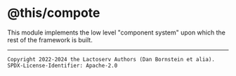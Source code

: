 @this/compote
=============

This module implements the low level "component system" upon which the rest of
the framework is built.

- - - - - - - - - -
```
Copyright 2022-2024 the Lactoserv Authors (Dan Bornstein et alia).
SPDX-License-Identifier: Apache-2.0
```
